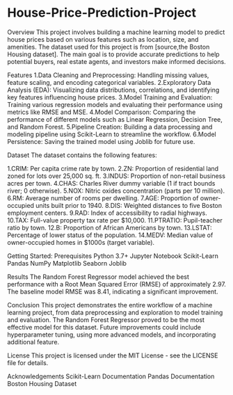 # House-Price-Prediction-Project
Overview
This project involves building a machine learning model to predict house prices based on various features such as location, size, and amenities. The dataset used for this project is from [source,the Boston Housing dataset]. The main goal is to provide accurate predictions to help potential buyers, real estate agents, and investors make informed decisions.

Features
     1.Data Cleaning and Preprocessing: Handling missing values, feature scaling, and encoding categorical variables.
     2.Exploratory Data Analysis (EDA): Visualizing data distributions, correlations, and identifying key features influencing house prices.
     3.Model Training and Evaluation: Training various regression models and evaluating their performance using metrics like RMSE and MSE.
     4.Model Comparison: Comparing the performance of different models such as Linear Regression, Decision Tree, and Random Forest.
     5.Pipeline Creation: Building a data processing and modeling pipeline using Scikit-Learn to streamline the workflow.
     6.Model Persistence: Saving the trained model using Joblib for future use.

     
Dataset
The dataset contains the following features:

   1.CRIM: Per capita crime rate by town.
   2.ZN: Proportion of residential land zoned for lots over 25,000 sq. ft.
   3.INDUS: Proportion of non-retail business acres per town.
   4.CHAS: Charles River dummy variable (1 if tract bounds river; 0 otherwise).
   5.NOX: Nitric oxides concentration (parts per 10 million).
   6.RM: Average number of rooms per dwelling.
   7.AGE: Proportion of owner-occupied units built prior to 1940.
   8.DIS: Weighted distances to five Boston employment centers.
   9.RAD: Index of accessibility to radial highways.
   10.TAX: Full-value property tax rate per $10,000.
   11.PTRATIO: Pupil-teacher ratio by town.
   12.B: Proportion of African Americans by town.
   13.LSTAT: Percentage of lower status of the population.
   14.MEDV: Median value of owner-occupied homes in $1000s (target variable).
   
Getting Started:
    Prerequisites
    Python 3.7+
    Jupyter Notebook
    Scikit-Learn
    Pandas
    NumPy
    Matplotlib
    Seaborn
    Joblib

Results
The Random Forest Regressor model achieved the best performance with a Root Mean Squared Error (RMSE) of approximately 2.97. The baseline model RMSE was 8.41, indicating a significant improvement.


Conclusion
This project demonstrates the entire workflow of a machine learning project, from data preprocessing and exploration to model training and evaluation. The Random Forest Regressor proved to be the most effective model for this dataset. Future improvements could include hyperparameter tuning, using more advanced models, and incorporating additional feature.

License
This project is licensed under the MIT License - see the LICENSE file for details.

Acknowledgements
  Scikit-Learn Documentation
  Pandas Documentation
  Boston Housing Dataset
